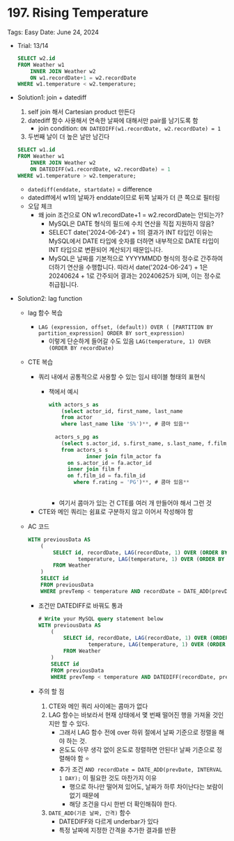 # 197. Rising Temperature

Tags: Easy
Date: June 24, 2024

- Trial: 13/14
    
    ```sql
    SELECT w2.id
    FROM Weather w1 
        INNER JOIN Weather w2
        ON w1.recordDate+1 = w2.recordDate
    WHERE w1.temperature < w2.temperature;
    ```
    
- Solution1: join + datediff
    1. self join 해서 Cartesian product 만든다 
    2. datediff 함수 사용해서 연속한 날짜에 대해서만 pair를 남기도록 함 
        - join condition: `ON DATEDIFF(w1.recordDate, w2.recordDate) = 1`
    3. 두번째 날이 더 높은 날만 남긴다 
    
    ```sql
    SELECT w1.id
    FROM Weather w1 
        INNER JOIN Weather w2
        ON DATEDIFF(w1.recordDate, w2.recordDate) = 1
    WHERE w1.temperature > w2.temperature;
    ```
    
    - `datediff(enddate, startdate)` = difference
    - datediff에서 w1의 날짜가 enddate이므로 뒤쪽 날짜가 더 큰 쪽으로 필터링
    - 오답 체크
        - 왜 join 조건으로 ON w1.recordDate+1 = w2.recordDate는 안되는가?
            - MySQL은 DATE 형식의 필드에 수치 연산을 직접 지원하지 않음?
            - SELECT date('2024-06-24') + 1의 결과가 INT 타입인 이유는 MySQL에서 DATE 타입에 숫자를 더하면 내부적으로 DATE 타입이 INT 타입으로 변환되어 계산되기 때문입니다.
            - MySQL은 날짜를 기본적으로 YYYYMMDD 형식의 정수로 간주하여 더하기 연산을 수행합니다. 따라서 date('2024-06-24') + 1은 20240624 + 1로 간주되어 결과는 20240625가 되며, 이는 정수로 취급됩니다.
- Solution2: lag function
    - lag 함수 복습
        - `LAG (expression, offset, (default)) OVER ( [PARTITION BY partition_expression] ORDER BY sort_expression)`
            - 이렇게 단순하게 들어갈 수도 있음 
             `LAG(temperature, 1) OVER (ORDER BY recordDate)`
    - CTE 복습
        - 쿼리 내에서 공통적으로 사용할 수 있는 임시 테이블 형태의 표현식
            - 책에서 예시
                
                ```sql
                with actors_s as
                	(select actor_id, first_name, last_name
                    from actor
                    where last_name like 'S%')**, # 콤마 있음** 
                    
                  actors_s_pg as 
                	(select s.actor_id, s.first_name, s.last_name, f.film_id, f.title
                    from actors_s s 
                			inner join film_actor fa
                      on s.actor_id = fa.actor_id
                      inner join film f
                      on f.film_id = fa.film_id
                		where f.rating = 'PG')**, # 콤마 있음** 
                		
                ```
                
                - 여기서 콤마가 있는 건 CTE를 여러 개 만들어야 해서 그런 것
        - CTE와 메인 쿼리는 쉼표로 구분하지 않고 이어서 작성해야 함
    - AC 코드
        
        ```sql
        WITH previousData AS
            (
                SELECT id, recordDate, LAG(recordDate, 1) OVER (ORDER BY (recordDate)) AS prevDate,
                        temperature, LAG(temperature, 1) OVER (ORDER BY (recordDate)) AS prevTemp
                FROM Weather 
            )
            SELECT id
            FROM previousData
            WHERE prevTemp < temperature AND recordDate = DATE_ADD(prevDate, INTERVAL 1 DAY);
        ```
        
        - 조건만 DATEDIFF로 바꿔도 통과
            
            ```sql
            # Write your MySQL query statement below
            WITH previousData AS
                (
                    SELECT id, recordDate, LAG(recordDate, 1) OVER (ORDER BY (recordDate)) AS prevDate,
                            temperature, LAG(temperature, 1) OVER (ORDER BY (recordDate)) AS prevTemp
                    FROM Weather 
                )
                SELECT id
                FROM previousData
                WHERE prevTemp < temperature AND DATEDIFF(recordDate, prevDate) = 1;
            ```
            
        - 주의 할 점
            1. CTE와 메인 쿼리 사이에는 콤마가 없다 
            2. LAG 함수는 바보라서 현재 상태에서 몇 번째 떨어진 행을 가져올 것인지만 할 수 있다. 
                - 그래서 LAG 함수 전에 over 하위 절에서 날짜 기준으로 정렬을 해야 하는 것.
                - 온도도 아무 생각 없이 온도로 정렬하면 안된다! 날짜 기준으로 정렬해야 함 ⭐️
                - 추가 조건 `AND recordDate = DATE_ADD(prevDate, INTERVAL 1 DAY);` 이 필요한 것도 마찬가지 이유
                    - 행으로 하나만 떨어져 있어도, 날짜가 하루 차이난다는 보람이 없기 때문에
                    - 해당 조건을 다시 한번 더 확인해줘야 한다.
            3. `DATE_ADD(기준 날짜, 간격)` 함수
                - DATEDIFF와 다르게 underbar가 있다
                - 특정 날짜에 지정한 간격을 추가한 결과를 반환
